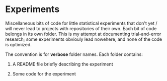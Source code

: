 # Experiments

Miscellaneous bits of code for little statistical experiments that don't yet / will never lead to projects with repositories of their own. Each bit of code belongs in its own folder. This is my attempt at documenting trial-and-error research; some experiments obviouly lead nowehere, and none of the code is optimized. 

The convention is for **verbose** folder names. Each folder contains:

1. A README file briefly describing the experiment

2. Some code for the experiment
